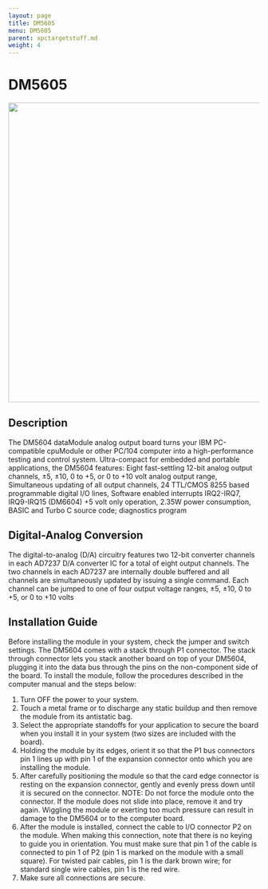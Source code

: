 ```yaml
---
layout: page
title: DM5605
menu: DM5605
parent: xpctargetstuff.md
weight: 4
---
```



# DM5605

<p align="center">
<img src="https://github.com/armlab-clemson/armlab_inventory/blob/gh-pages/images/DM6505.jpeg?raw=true" width="600px" >
</p>

## Description
The DM5604 dataModule analog output board turns your IBM PC-compatible cpuModule or other PC/104
computer into a high-performance testing and control system. Ultra-compact for embedded and portable applications,
the DM5604 features:
Eight fast-settling 12-bit analog output channels,
±5, ±10, 0 to +5, or 0 to +10 volt analog output range,
Simultaneous updating of all output channels,
24 TTL/CMOS 8255 based programmable digital I/O lines,
Software enabled interrupts IRQ2-IRQ7, IRQ9-IRQ15 (DM6604)
+5 volt only operation, 2.35W power consumption,
BASIC and Turbo C source code; diagnostics program

## Digital-Analog Conversion
The digital-to-analog (D/A) circuitry features two 12-bit converter channels in each AD7237 D/A converter IC for a total of eight output channels. The two channels in each AD7237 are internally double buffered and all channels are simultaneously updated by issuing a single command. Each channel can be jumped to one of four output voltage ranges, ±5, ±10, 0 to +5, or 0 to +10 volts


## Installation Guide

Before installing the module in your system, check the jumper and switch settings.
The DM5604 comes with a stack through P1 connector. The stack through connector lets you stack another board
on top of your DM5604, plugging it into the data bus through the pins on the non-component side of the board.
To install the module, follow the procedures described in the computer manual and the steps below:
1. Turn OFF the power to your system.
2. Touch a metal frame or to discharge any static buildup and then remove the module from its antistatic bag.
3. Select the appropriate standoffs for your application to secure the board when you install it in your system
(two sizes are included with the board).
4. Holding the module by its edges, orient it so that the P1 bus connectors pin 1 lines up with pin 1 of the
expansion connector onto which you are installing the module.
5. After carefully positioning the module so that the card edge connector is resting on the expansion connector,
gently and evenly press down until it is secured on the connector.
NOTE: Do not force the module onto the connector. If the module does not slide into place, remove it and
try again. Wiggling the module or exerting too much pressure can result in damage to the DM5604 or to the
computer board.
6. After the module is installed, connect the cable to I/O connector P2 on the module. When making this
connection, note that there is no keying to guide you in orientation. You must make sure that pin 1 of the
cable is connected to pin 1 of P2 (pin 1 is marked on the module with a small square). For twisted pair
cables, pin 1 is the dark brown wire; for standard single wire cables, pin 1 is the red wire.
7. Make sure all connections are secure.
